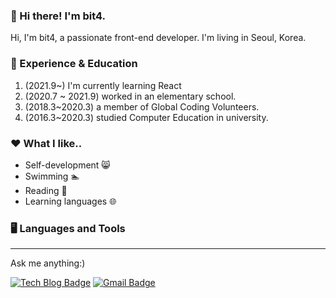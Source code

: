 ### 🙋 Hi there! I'm bit4.

Hi, I'm bit4, a passionate front-end developer. I'm living in Seoul, Korea. 

### 🎍 Experience & Education
1. (2021.9~) I'm currently learning React
2. (2020.7 ~ 2021.9) worked in an elementary school.
3. (2018.3~2020.3) a member of Global Coding Volunteers.
4. (2016.3~2020.3) studied Computer Education in university.

### ❤️ What I like..
* Self-development 😸
* Swimming 🏊
* Reading 📖
* Learning languages 🌐

### 🖥️ Languages and Tools
---

Ask me anything:)

[![Tech Blog Badge](http://img.shields.io/badge/-Tech%20blog-black?style=flat-square&logo=github&link=https://velog.io/@devbit4)](https://velog.io/@devbit4) [![Gmail Badge](https://img.shields.io/badge/Gmail-d14836?style=flat-square&logo=Gmail&logoColor=white&link=mailto:snugyun01@gmail.com)](mailto:devbit4gmail.com) 

